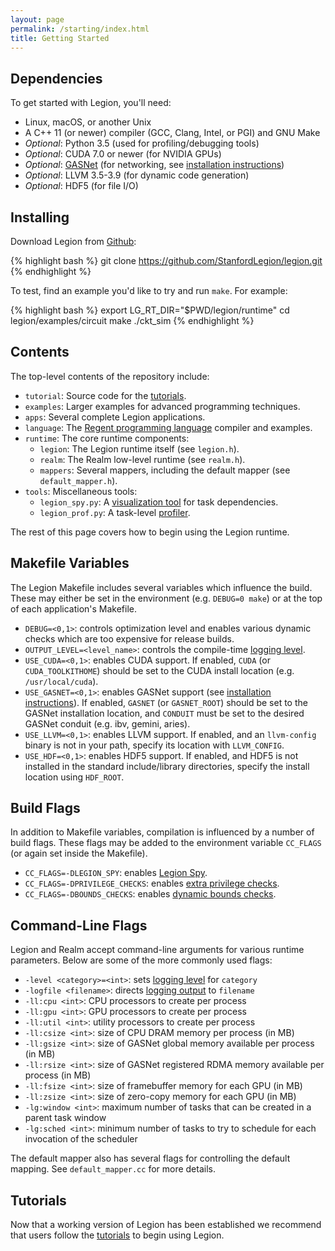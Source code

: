 ```yaml
---
layout: page
permalink: /starting/index.html
title: Getting Started 
---
```


## Dependencies

To get started with Legion, you'll need:

  * Linux, macOS, or another Unix
  * A C++ 11 (or newer) compiler (GCC, Clang, Intel, or PGI) and GNU Make
  * *Optional*: Python 3.5 (used for profiling/debugging tools)
  * *Optional*: CUDA 7.0 or newer (for NVIDIA GPUs)
  * *Optional*: [GASNet](https://gasnet.lbl.gov/) (for networking, see
     [installation instructions](/gasnet/))
  * *Optional*: LLVM 3.5-3.9 (for dynamic code generation)
  * *Optional*: HDF5 (for file I/O)

## Installing

Download Legion from [Github](https://github.com/StanfordLegion/legion):

{% highlight bash %}
git clone https://github.com/StanfordLegion/legion.git
{% endhighlight %}

To test, find an example you'd like to try and run `make`. For example:

{% highlight bash %}
export LG_RT_DIR="$PWD/legion/runtime"
cd legion/examples/circuit
make
./ckt_sim
{% endhighlight %}

## Contents

The top-level contents of the repository include:

  * `tutorial`: Source code for the [tutorials](/tutorial/).
  * `examples`: Larger examples for advanced programming techniques.
  * `apps`: Several complete Legion applications.
  * `language`: The [Regent programming language](http://regent-lang.org/) compiler and examples.
  * `runtime`: The core runtime components:
      * `legion`: The Legion runtime itself (see `legion.h`).
      * `realm`: The Realm low-level runtime (see `realm.h`).
      * `mappers`: Several mappers, including the default mapper (see `default_mapper.h`).
  * `tools`: Miscellaneous tools:
      * `legion_spy.py`: A [visualization tool](/debugging/#legion-spy) for task dependencies.
      * `legion_prof.py`: A task-level [profiler](/profiling/#legion-prof).

The rest of this page covers how to begin using the
Legion runtime.

## Makefile Variables

The Legion Makefile includes several variables which influence the
build. These may either be set in the environment (e.g. `DEBUG=0
make`) or at the top of each application's Makefile.

  * `DEBUG=<0,1>`: controls optimization level and enables various
    dynamic checks which are too expensive for release builds.
  * `OUTPUT_LEVEL=<level_name>`: controls the compile-time [logging
    level](/debugging/#logging-infrastructure).
  * `USE_CUDA=<0,1>`: enables CUDA support. If enabled, `CUDA` (or `CUDA_TOOLKITHOME`) should be set to the CUDA install location (e.g. `/usr/local/cuda`).
  * `USE_GASNET=<0,1>`: enables GASNet support (see [installation instructions](/gasnet/)). If enabled, `GASNET` (or `GASNET_ROOT`) should be set to the GASNet installation location, and `CONDUIT` must be set to the desired GASNet conduit (e.g. ibv, gemini, aries).
  * `USE_LLVM=<0,1>`: enables LLVM support. If enabled, and an `llvm-config` binary is not in your path, specify its location with `LLVM_CONFIG`.
  * `USE_HDF=<0,1>`: enables HDF5 support. If enabled, and HDF5 is not installed in the standard include/library directories, specify the install location using `HDF_ROOT`.

## Build Flags

In addition to Makefile variables, compilation is influenced by a
number of build flags. These flags may be added to the environment
variable `CC_FLAGS` (or again set inside the Makefile).

  * `CC_FLAGS=-DLEGION_SPY`: enables [Legion Spy](/debugging/#legion-spy).
  * `CC_FLAGS=-DPRIVILEGE_CHECKS`: enables [extra privilege checks](/debugging/#privilege-checks).
  * `CC_FLAGS=-DBOUNDS_CHECKS`: enables [dynamic bounds checks](/debugging/#bounds-checks).

## Command-Line Flags

Legion and Realm accept command-line arguments for various runtime
parameters. Below are some of the more commonly used flags:

  * `-level <category>=<int>`:
    sets [logging level](/debugging/#logging-infrastructure) for `category`
  * `-logfile <filename>`:
    directs [logging output](/debugging/#logging-infrastructure) to `filename`
  * `-ll:cpu <int>`: CPU processors to create per process
  * `-ll:gpu <int>`: GPU processors to create per process
  * `-ll:util <int>`: utility processors to create per process
  * `-ll:csize <int>`: size of CPU DRAM memory per process (in MB)
  * `-ll:gsize <int>`: size of GASNet global memory available per process (in MB)
  * `-ll:rsize <int>`: size of GASNet registered RDMA memory available per process (in MB)
  * `-ll:fsize <int>`: size of framebuffer memory for each GPU (in MB)
  * `-ll:zsize <int>`: size of zero-copy memory for each GPU (in MB)
  * `-lg:window <int>`: maximum number of tasks that can be created in a parent task window
  * `-lg:sched <int>`: minimum number of tasks to try to schedule for each invocation of the scheduler

The default mapper also has several flags for controlling the default mapping.
See `default_mapper.cc` for more details.

## Tutorials

Now that a working version of Legion has been established we recommend
that users follow the [tutorials](/tutorial/) to begin using Legion.

